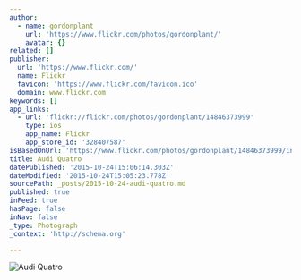 ```yaml
---
author:
  - name: gordonplant
    url: 'https://www.flickr.com/photos/gordonplant/'
    avatar: {}
related: []
publisher:
  url: 'https://www.flickr.com/'
  name: Flickr
  favicon: 'https://www.flickr.com/favicon.ico'
  domain: www.flickr.com
keywords: []
app_links:
  - url: 'flickr://flickr.com/photos/gordonplant/14846373999'
    type: ios
    app_name: Flickr
    app_store_id: '328407587'
isBasedOnUrl: 'https://www.flickr.com/photos/gordonplant/14846373999/in/album-72157646843054422/'
title: Audi Quatro
datePublished: '2015-10-24T15:06:14.303Z'
dateModified: '2015-10-24T15:05:23.778Z'
sourcePath: _posts/2015-10-24-audi-quatro.md
published: true
inFeed: true
hasPage: false
inNav: false
_type: Photograph
_context: 'http://schema.org'

---
```

![Audi Quatro](https://farm4.staticflickr.com/3864/14846373999_9b3454f70b_b.jpg)